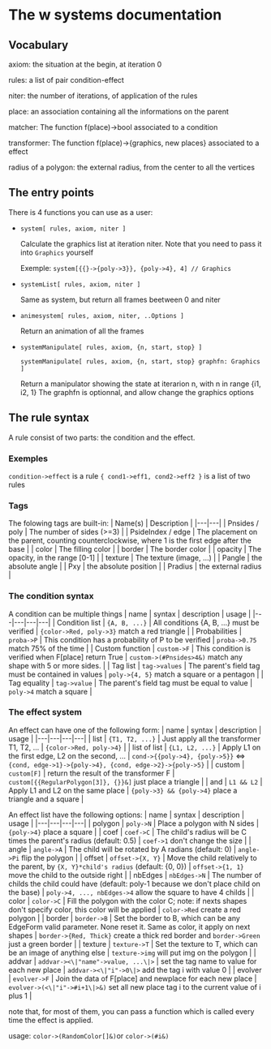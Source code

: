 # The w systems documentation

## Vocabulary
axiom: the situation at the begin, at iteration 0

rules: a list of pair condition-effect

niter: the number of iterations, of application of the rules

place: an association containing all the informations on the parent

matcher: The function f(place)->bool associated to a condition

transformer: The function f(place)->{graphics, new places} associated to a effect

radius of a polygon: the external radius, from the center to all the vertices

## The entry points
There is 4 functions you can use as a user:

- `system[ rules, axiom, niter ]`
  
  Calculate the graphics list at iteration niter.
  Note that you need to pass it into `Graphics` yourself

  Exemple: `system[{{}->{poly->3}}, {poly->4}, 4] // Graphics`
  
- `systemList[ rules, axiom, niter ]`
  
  Same as system, but return all frames beetween 0 and niter
  
- `animesystem[ rules, axiom, niter, ..Options ]`
  
  Return an animation of all the frames
  
- `systemManipulate[ rules, axiom, {n, start, stop} ]`
  
  `systemManipulate[ rules, axiom, {n, start, stop} graphfn: Graphics ]`
  
  Return a manipulator showing the state at iterarion n, with n in range {i1, i2, 1}
  The graphfn is optionnal, and allow change the graphics options

## The rule syntax
A rule consist of two parts: the condition and the effect. 

### Exemples
`condition->effect` is a rule
`{ cond1->eff1, cond2->eff2 }` is a list of two rules

### Tags
The folowing tags are built-in:
| Name(s) | Description |
|---|---|
| Pnsides / poly | The number of sides (>=3) |
| PsideIndex / edge | The placement on the parent, counting counterclockwise, where 1 is the first edge after the base |
| color | The filling color |
| border | The border color |
| opacity | The opacity, in the range [0-1] |
| texture | The texture (image, ...) |
| Pangle | the absolute angle |
| Pxy | the absolute position |
| Pradius | the external radius |

### The condition syntax
A condition can be multiple things
| name | syntax |  description | usage |
|---|---|---|---|
| Condition list | `{A, B, ...}` | All conditions {A, B, ...} must be verified | `{color->Red, poly->3}` match a red triangle |
| Probabilities | `proba->P` | This condition has a probability of P to be verified | `proba->0.75` match 75% of the time |
| Custom function | `custom->F` | This condition is verified when F[place] return True | `custom->(#Pnsides>4&)` match any shape with 5 or more sides. |
| Tag list | `tag->values` | The parent's field tag must be contained in values | `poly->{4, 5}` match a square or a pentagon |
| Tag equality | `tag->value` | The parent's field tag must be equal to value | `poly->4` match a square |


### The effect system
An effect can have one of the following form:
| name | syntax |  description | usage |
|---|---|---|---|
| list | `{T1, T2, ...}` | Just apply all the transformer T1, T2, ... | `{color->Red, poly->4}` |
| list of list | `{L1, L2, ...}` | Apply L1 on the first edge, L2 on the second, ... | `cond->{{poly->4}, {poly->5}}` <=> `{cond, edge->1}->{poly->4}, {cond, edge->2}->{poly->5}` |
| custom | `custom[F]` | return the result of the transformer F | `custom[{{RegularPolygon[3]}, {}}&]` just place a triangle |
| and | `L1 && L2` | Apply L1 and L2 on the same place | `{poly->3} && {poly->4}` place a triangle and a square |

An effect list have the following options:
| name | syntax |  description | usage |
|---|---|---|---|
| polygon | `poly->N` | Place a polygon with N sides | `{poly->4}` place a square |
| coef | `coef->C` | The child's radius will be C times the parent's radius (default: 0.5) | `coef->1` don't change the size |
| angle | `angle->A` | The child will be rotated by A radians (default: 0) | `angle->Pi` flip the polygon |
| offset | `offset->{X, Y}` | Move the child relatively to the parent, by `{X, Y}*child's radius` (default: {0, 0}) | `offset->{1, 1}` move the child to the outside right |
| nbEdges | `nbEdges->N` | The number of childs the child could have (default: poly-1 because we don't place child on the base) | `poly->4, ..., nbEdges->4` allow the square to have 4 childs |
| color |  `color->C` | Fill the polygon with the color C; note: if nexts shapes don't specify color, this color will be applied | `color->Red` create a red polygon |
| border | `border->B` | Set the border to B, which can be any EdgeForm valid parameter. None reset it. Same as color, it apply on next shapes | `border->{Red, Thick}` create a thick red border and `border->Green` just a green border |
| texture | `texture->T` | Set the texture to T, which can be an image of anything else | `texture->img` will put img on the polygon |
| addvar | `addvar-><\|"name"->value, ...\|>` | set the tag name to value for each new place | `addvar-><\|"i"->0\|>` add the tag i with value 0 |
| evolver | `evolver->F` | Join the data of F[place] and newplace for each new place | `evolver->(<\|"i"->#i+1\|>&)` set all new place tag i to the current value of i plus 1 |

  note that, for most of them, you can pass a function which is called every time the effect is applied.

  usage: `color->(RandomColor[]&)`or `color->(#i&)`
